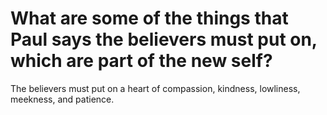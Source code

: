 # What are some of the things that Paul says the believers must put on, which are part of the new self?

The believers must put on a heart of compassion, kindness, lowliness, meekness, and patience.
